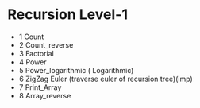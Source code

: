 
# Recursion Level-1


- 1 Count
- 2 Count_reverse
- 3 Factorial
- 4 Power
- 5 Power_logarithmic ( Logarithmic)
- 6 ZigZag Euler (traverse euler of recursion tree)(imp)
- 7 Print_Array
- 8 Array_reverse 
 
